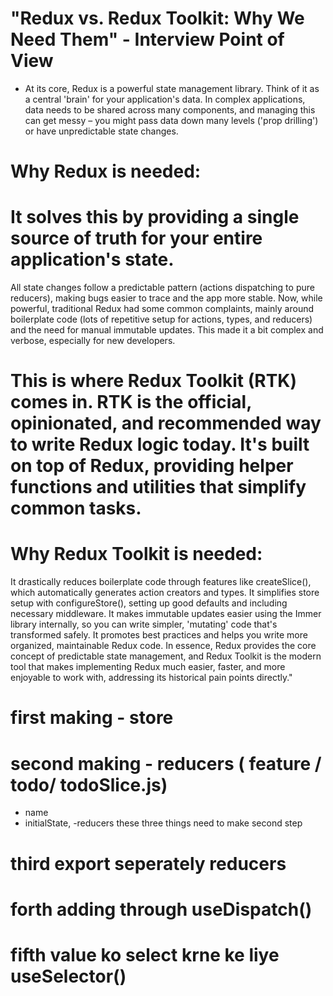 

 # "Redux vs. Redux Toolkit: Why We Need Them" - Interview Point of View

 - At its core, Redux is a powerful state management library. Think of it as a central 'brain' for your application's data. In complex applications, data needs to be shared across many components, and managing this can get messy – you might pass data down many levels ('prop drilling') or have unpredictable state changes.

# Why Redux is needed:

 # It solves this by providing a single source of truth for your entire application's state.
  All state changes follow a predictable pattern (actions dispatching to pure reducers), making bugs easier to trace and the app more stable.
 Now, while powerful, traditional Redux had some common complaints, mainly around boilerplate code (lots of repetitive setup for actions, types, and reducers) and the need for manual immutable updates. This made it a bit complex and verbose, especially for new developers.

 # This is where Redux Toolkit (RTK) comes in. RTK is the official, opinionated, and recommended way to write Redux logic today. It's built on top of Redux, providing helper functions and utilities that simplify common tasks.

# Why Redux Toolkit is needed:

It drastically reduces boilerplate code through features like createSlice(), which automatically generates action creators and types.
It simplifies store setup with configureStore(), setting up good defaults and including necessary middleware.
It makes immutable updates easier using the Immer library internally, so you can write simpler, 'mutating' code that's transformed safely.
It promotes best practices and helps you write more organized, maintainable Redux code.
In essence, Redux provides the core concept of predictable state management, and Redux Toolkit is the modern tool that makes implementing Redux much easier, faster, and more enjoyable to work with, addressing its historical pain points directly."



# first making - store 
# second making - reducers (  feature / todo/  todoSlice.js)
- name
- initialState,
-reducers
these three things need to make second step

# third export seperately  reducers
# forth adding  through useDispatch()
# fifth value ko select krne ke liye useSelector()